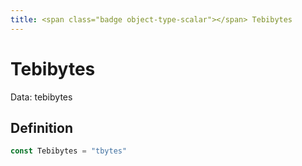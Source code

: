 ```yaml
---
title: <span class="badge object-type-scalar"></span> Tebibytes
---
```

# <span class="badge object-type-scalar"></span> Tebibytes

Data: tebibytes

## Definition

```go
const Tebibytes = "tbytes"
```
